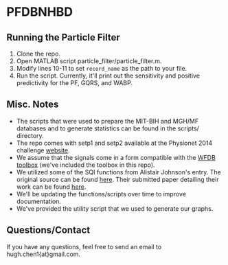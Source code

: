 # PFDBNHBD

## Running the Particle Filter

1. Clone the repo.
2. Open MATLAB script particle_filter/particle_filter.m.
3. Modify lines 10-11 to set <code>record_name</code> as the path to your file.
4. Run the script.  Currently, it'll print out the sensitivity and positive predictivity for the PF, GQRS, and WABP.

## Misc. Notes

* The scripts that were used to prepare the MIT-BIH and MGH/MF databases and to generate statistics can be found in the scripts/ directory.
* The repo comes with setp1 and setp2 available at the Physionet 2014 challenge <a href="https://www.physionet.org/challenge/2014/">website</a>. 
* We assume that the signals come in a form compatible with the <a href="https://physionet.org/physiotools/matlab/wfdb-app-matlab/">WFDB toolbox</a> (we've included the toolbox in this repo).
* We utilized some of the SQI functions from Alistair Johnson's entry.  The original source can be found <a href="http://physionet.org/challenge/2014/sources/">here</a>.  Their submitted paper detailing their work can be found <a href="http://iopscience.iop.org/article/10.1088/0967-3334/36/8/1665">here</a>.
* We'll be updating the functions/scripts over time to improve documentation.
* We've provided the utility script that we used to generate our graphs.

## Questions/Contact

If you have any questions, feel free to send an email to hugh.chen1{at}gmail.com.